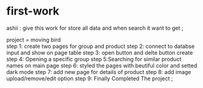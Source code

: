 # first-work
ashii : give this work for store all data and when search it want to get ;

project = moving bird  
step 1: create two pages for group and product
step 2: connect to databse input  and show on page table 
step 3: open button and delte button create 
step 4: Opening a specific group
step 5:Searching for similar product names on main page 
step 6: styled the pages with beutiful color and setted dark mode 
step 7: add new page for details of product
step 8: add image upload/remove/edit option 
step 9: Finally Completed The project ;